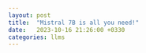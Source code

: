 ```yaml
---
layout: post
title:  "Mistral 7B is all you need!"
date:   2023-10-16 21:26:00 +0330
categories: llms
---
```


